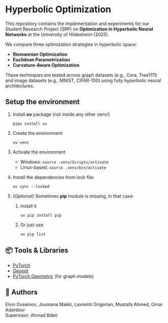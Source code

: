 # Hyperbolic Optimization

This repository contains the implementation and experiments for our Student Research Project (SRP) on **Optimization in Hyperbolic Neural Networks** at the University of Hildesheim (2025).

We compare three optimization strategies in hyperbolic space:

- **Riemannian Optimization**
- **Euclidean Parametrization**
- **Curvature-Aware Optimization**

These techniques are tested across graph datasets (e.g., Cora, Tree1111) and image datasets (e.g., MNIST, CIFAR-100) using fully hyperbolic neural architectures.

## Setup the environment

1. Install **uv** package (not inside any other venv!)

    ```pipx install uv```


2. Create the environment 

    ```uv venv```


3. Activate the environment


    * Windows: ```source .venv/Scripts/activate```
    * Linux-based: ```source .venv/bin/activate```


4. Install the dependencies from lock file:

    ```uv sync --locked```


5. *(Optional)* Sometimes **pip** module is missing, in that case:

    1. install it 

        ```uv pip install pip```

    2. Or just use 
    
        ```uv pip list```

## 📦 Tools & Libraries
- [PyTorch](https://pytorch.org/)
- [Geoopt](https://geoopt.readthedocs.io/)
- [PyTorch Geometric](https://pytorch-geometric.readthedocs.io/) (for graph models)

## 👥 Authors
Elvin Guseinov, Joumana Makki, Lavrentii Grigorian, Mustafa Ahmed, Omar Adardour  
Supervisor: Ahmad Bdeir


